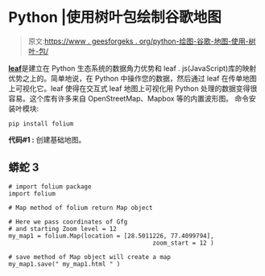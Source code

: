 # Python |使用树叶包绘制谷歌地图

> 原文:[https://www . geesforgeks . org/python-绘图-谷歌-地图-使用-树叶-包/](https://www.geeksforgeeks.org/python-plotting-google-map-using-folium-package/)

[**leaf**](http://folium.readthedocs.io/en/latest/)是建立在 Python 生态系统的数据角力优势和 leaf . js(JavaScript)库的映射优势之上的。简单地说，在 Python 中操作您的数据，然后通过 leaf 在传单地图上可视化它。leaf 使得在交互式 leaf 地图上可视化用 Python 处理的数据变得很容易。这个库有许多来自 OpenStreetMap、Mapbox 等的内置波形图。
命令安装叶模块:

```
pip install folium
```

**代码#1 :** 创建基础地图。

## 蟒蛇 3

```
# import folium package
import folium

# Map method of folium return Map object

# Here we pass coordinates of Gfg
# and starting Zoom level = 12
my_map1 = folium.Map(location = [28.5011226, 77.4099794],
                                        zoom_start = 12 )

# save method of Map object will create a map
my_map1.save(" my_map1.html " )
```